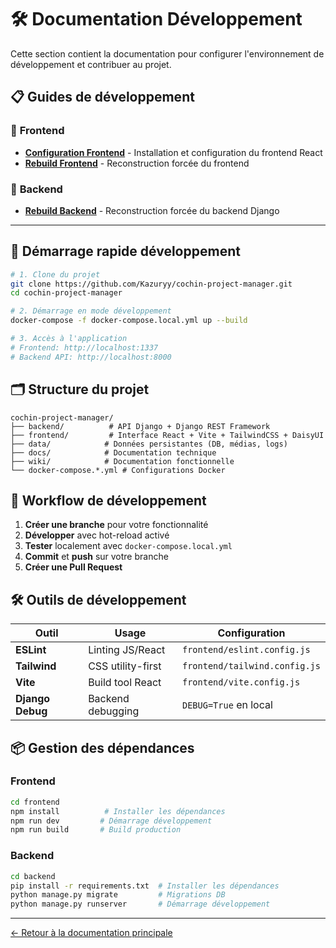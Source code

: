# 🛠️ Documentation Développement

Cette section contient la documentation pour configurer l'environnement de développement et contribuer au projet.

## 📋 **Guides de développement**

### 🎨 **Frontend**
- **[Configuration Frontend](./frontend-setup.md)** - Installation et configuration du frontend React
- **[Rebuild Frontend](./frontend-force-build.md)** - Reconstruction forcée du frontend

### 🔧 **Backend**  
- **[Rebuild Backend](./README_FORCE_BUILD.md)** - Reconstruction forcée du backend Django

---

## 🚀 **Démarrage rapide développement**

```bash
# 1. Clone du projet
git clone https://github.com/Kazuryy/cochin-project-manager.git
cd cochin-project-manager

# 2. Démarrage en mode développement
docker-compose -f docker-compose.local.yml up --build

# 3. Accès à l'application
# Frontend: http://localhost:1337
# Backend API: http://localhost:8000
```

## 🗂️ **Structure du projet**

```
cochin-project-manager/
├── backend/          # API Django + Django REST Framework
├── frontend/         # Interface React + Vite + TailwindCSS + DaisyUI
├── data/            # Données persistantes (DB, médias, logs)
├── docs/            # Documentation technique
├── wiki/            # Documentation fonctionnelle
└── docker-compose.*.yml # Configurations Docker
```

## 🔄 **Workflow de développement**

1. **Créer une branche** pour votre fonctionnalité
2. **Développer** avec hot-reload activé
3. **Tester** localement avec `docker-compose.local.yml`
4. **Commit** et **push** sur votre branche
5. **Créer une Pull Request**

## 🛠️ **Outils de développement**

| Outil | Usage | Configuration |
|-------|-------|---------------|
| **ESLint** | Linting JS/React | `frontend/eslint.config.js` |
| **Tailwind** | CSS utility-first | `frontend/tailwind.config.js` |
| **Vite** | Build tool React | `frontend/vite.config.js` |
| **Django Debug** | Backend debugging | `DEBUG=True` en local |

## 📦 **Gestion des dépendances**

### Frontend
```bash
cd frontend
npm install          # Installer les dépendances
npm run dev         # Démarrage développement
npm run build       # Build production
```

### Backend
```bash
cd backend
pip install -r requirements.txt  # Installer les dépendances
python manage.py migrate         # Migrations DB
python manage.py runserver       # Démarrage développement
```

---

[← Retour à la documentation principale](../README.md) 
